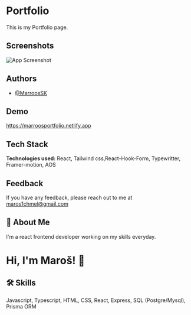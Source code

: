 
# Portfolio

This is my Portfolio page.


## Screenshots

![App Screenshot](https://i.postimg.cc/yxXSQYYg/portfolio-Pic.jpg)


## Authors

- [@MarroosSK](https://github.com/MarroosSK)


## Demo

https://marroosportfolio.netlify.app


## Tech Stack

**Technologies used:** React, Tailwind css,React-Hook-Form, Typewritter, Framer-motion, AOS



## Feedback

If you have any feedback, please reach out to me at maros1chmel@gmail.com


## 🚀 About Me
I'm a react frontend developer working on my skills everyday.


# Hi, I'm Maroš! 👋


## 🛠 Skills
Javascript, Typescript, HTML, CSS, React, Express, SQL (Postgre/Mysql), Prisma ORM

